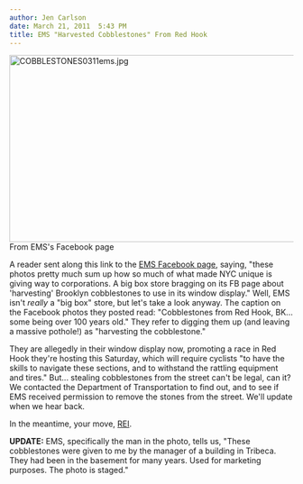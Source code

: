 ```yaml
---
author: Jen Carlson
date: March 21, 2011  5:43 PM
title: EMS "Harvested Cobblestones" From Red Hook
---
```


<p><span class="mt-enclosure mt-enclosure-image" style="display: inline;"> <img alt="COBBLESTONES0311ems.jpg" src="https://web.archive.org/web/20110706143343im_/http://gothamist.com/attachments/arts_jen/COBBLESTONES0311ems.jpg" width="640" height="332" class="image-none"> </span><br>
<span class="photo_caption">From EMS&apos;s Facebook page</span></p>

<p>A reader sent along this link to the <a href="https://web.archive.org/web/20110706143343/http://www.facebook.com/pages/Eastern-Mountain-Sports-SoHo/192565823930?sk=wall">EMS Facebook page</a>, saying, &quot;these photos pretty much sum up how so much of what made NYC unique is giving way to corporations. A big box store bragging on its FB page about &apos;harvesting&apos; Brooklyn cobblestones to use in its window display.&quot; Well, EMS isn&apos;t <em>really</em> a &quot;big box&quot; store, but let&apos;s take a look anyway. The caption on the Facebook photos they posted read: &quot;Cobblestones from Red Hook, BK... some being over 100 years old.&quot; They refer to digging them up (and leaving a massive pothole!) as &quot;harvesting the cobblestone.&quot;</p>

<p>They are allegedly in their window display now, promoting a race in Red Hook they&apos;re hosting this Saturday, which will require cyclists &quot;to have the skills to navigate these sections, and to withstand the rattling equipment and tires.&quot; But... stealing cobblestones from the street can&apos;t be legal, can it? We contacted the Department of Transportation to find out, and to see if EMS received permission to remove the stones from the street. We&apos;ll update when we hear back. </p>

<p>In the meantime, your move, <a href="https://web.archive.org/web/20110706143343/http://gothamist.com/2010/09/17/rei_plans_move_to_puck_building.php">REI</a>.</p>

<p><strong>UPDATE:</strong> EMS, specifically the man in the photo, tells us, &quot;These cobblestones were given to me by the manager of a building in Tribeca.  They had been in the basement for many years.  Used for marketing purposes.  The photo is staged.&quot;</p>